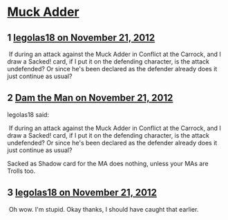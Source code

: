 # [Muck Adder](https://community.fantasyflightgames.com/topic/74599-muck-adder/)

## 1 [legolas18 on November 21, 2012](https://community.fantasyflightgames.com/topic/74599-muck-adder/?do=findComment&comment=726431)

 If during an attack against the Muck Adder in Conflict at the Carrock, and I draw a Sacked! card, if I put it on the defending character, is the attack undefended? Or since he's been declared as the defender already does it just continue as usual?

## 2 [Dam the Man on November 21, 2012](https://community.fantasyflightgames.com/topic/74599-muck-adder/?do=findComment&comment=726465)

legolas18 said:

 If during an attack against the Muck Adder in Conflict at the Carrock, and I draw a Sacked! card, if I put it on the defending character, is the attack undefended? Or since he's been declared as the defender already does it just continue as usual?



Sacked as Shadow card for the MA does nothing, unless your MAs are Trolls too.

## 3 [legolas18 on November 21, 2012](https://community.fantasyflightgames.com/topic/74599-muck-adder/?do=findComment&comment=726474)

 Oh wow. I'm stupid. Okay thanks, I should have caught that earlier.

 

